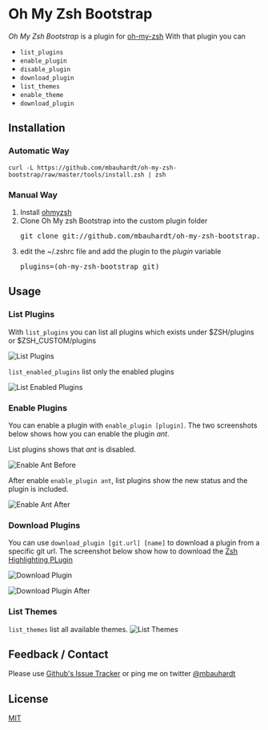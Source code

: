 # Oh My Zsh Bootstrap

_Oh My Zsh Bootstrap_ is a plugin for [oh-my-zsh](https://github.com/robbyrussell/oh-my-zsh)
With that plugin you can

* <code>list_plugins</code>
* <code>enable_plugin</code>
* <code>disable_plugin</code>
* <code>download_plugin</code>
* <code>list_themes</code>
* <code>enable_theme</code>
* <code>download_plugin</code>

## Installation
### Automatic Way

    curl -L https://github.com/mbauhardt/oh-my-zsh-bootstrap/raw/master/tools/install.zsh | zsh
    
### Manual Way

1. Install [ohmyzsh](https://github.com/robbyrussell/oh-my-zsh/)
2. Clone Oh My zsh Bootstrap into the custom plugin folder
    <pre>git clone git://github.com/mbauhardt/oh-my-zsh-bootstrap.git $HOME/.oh-my-zsh/custom/plugins/oh-my-zsh-bootstrap</pre>
3. edit the ~/.zshrc file and add the plugin to the _plugin_ variable
    <pre>plugins=(oh-my-zsh-bootstrap git)</pre>

## Usage


### List Plugins
    
With <code>list_plugins</code> you can list all plugins which exists under $ZSH/plugins or $ZSH_CUSTOM/plugins

![List Plugins](https://dl.dropbox.com/s/wymgd4x2yfvciwv/list_plugins.png?token_hash=AAGGdSyk04b6ZAstcku51-qn98UMmtQYDhJbAPBTxRkzag&dl=1)

<code>list_enabled_plugins</code> list only the enabled plugins
    
![List Enabled Plugins](https://dl.dropbox.com/s/zxr9cgunx2jq0yj/list_enabled_plugins.png?token_hash=AAGOZYSNK4cEIabeFoT-jBK9k9Yisu1M2NHLG961-LMrtg&dl=1)    
    


### Enable Plugins
    
You can enable a plugin with  <code>enable_plugin [plugin]</code>. The two screenshots below shows how you can enable the plugin _ant_.

List plugins shows that _ant_ is disabled.

![Enable Ant Before](https://dl.dropbox.com/s/tzq9xn28jys3zph/enable_ant_before.png?token_hash=AAGqOMxDHjuZxXLdNdINH-5rDo6S2WdgIyLiqfX7ZvBPVA&dl=1)

After enable <code>enable_plugin ant</code>, list plugins show the new status and the plugin is included. 

![Enable Ant After](https://dl.dropbox.com/s/6rtpk0fesbjl3pd/enable_ant_after.png?token_hash=AAFYmAfAL3tnLmG7LjFNfaIN7seM9ayptwB-aaj-3v01aw&dl=1)
    


### Download Plugins

You can use <code>download_plugin [git.url] [name]</code> to download a plugin from a specific git url.
The screenshot below show how to download the [Zsh Highlighting PLugin](https://github.com/zsh-users/zsh-syntax-highlighting)

![Download Plugin](https://dl.dropbox.com/s/m7gw9bvk7dqym4i/download_plugin_before.png?token_hash=AAETJUSWQX0bIb7j8DNqyN8vAaQp4adMgO0AdkuaP-E9Fg&dl=1)

![Download Plugin After](https://dl.dropbox.com/s/2zbo02szb1y9hp7/download_plugin_after.png?token_hash=AAFEqdLYMMEo7kqqn8mWs1JBkslJcHyS846N_kC0juPfpA&dl=1)


### List Themes
<code>list_themes</code> list all available themes.
![List Themes](https://dl.dropboxusercontent.com/s/kdiw20h91relc4n/list_themes.png?token_hash=AAHfRmKp4el2PP4ZIPop6KaPz9jdba65qjm1obIEW1l8Tw&dl=1)

## Feedback / Contact

Please use [Github's Issue Tracker](https://github.com/mbauhardt/oh-my-zsh-bootstrap/issues) or ping me on twitter [@mbauhardt](https://twitter.com/mbauhardt)



## License

[MIT](http://opensource.org/licenses/MIT)
